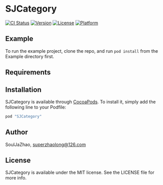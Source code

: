 # SJCategory

[![CI Status](http://img.shields.io/travis/SoulJaZhao/SJCategory.svg?style=flat)](https://travis-ci.org/SoulJaZhao/SJCategory)
[![Version](https://img.shields.io/cocoapods/v/SJCategory.svg?style=flat)](http://cocoapods.org/pods/SJCategory)
[![License](https://img.shields.io/cocoapods/l/SJCategory.svg?style=flat)](http://cocoapods.org/pods/SJCategory)
[![Platform](https://img.shields.io/cocoapods/p/SJCategory.svg?style=flat)](http://cocoapods.org/pods/SJCategory)

## Example

To run the example project, clone the repo, and run `pod install` from the Example directory first.

## Requirements

## Installation

SJCategory is available through [CocoaPods](http://cocoapods.org). To install
it, simply add the following line to your Podfile:

```ruby
pod "SJCategory"
```

## Author

SoulJaZhao, superzhaolong@126.com

## License

SJCategory is available under the MIT license. See the LICENSE file for more info.

